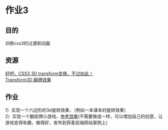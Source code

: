 # 作业3
## 目的
训练css3的过渡和动画
## 资源
[好吧，CSS3 3D transform变换，不过如此！](http://www.zhangxinxu.com/wordpress/2012/09/css3-3d-transform-perspective-animate-transition/)     
[Transform3D 翻牌效果](https://wcc723.github.io/css/2013/10/31/css3-180-flip/)
## 作业
1）实现一个六边形的3d旋转效果，（例如一本课本的旋转效果）     
2）实现一个翻纸牌小游戏，[参考效果](http://www.pinganh5.com/showcase/57d219c6223d8de6bfe0e9f0)(不需要做成一样，可以增加自己的创意，让游戏变得有趣，做得好，发布到菲麦前端网站案例上)